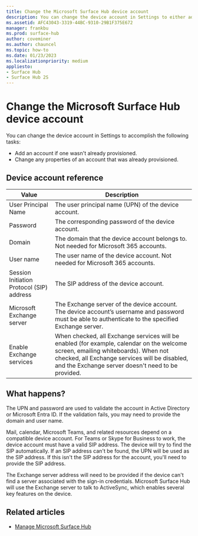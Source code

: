 ```yaml
---
title: Change the Microsoft Surface Hub device account
description: You can change the device account in Settings to either add an account if one wasn't already provisioned, or to change any properties of an account that was already provisioned.
ms.assetid: AFC43043-3319-44BC-9310-29B1F375E672
manager: frankbu
ms.prod: surface-hub
author: coveminer
ms.author: chauncel
ms.topic: how-to
ms.date: 01/23/2023
ms.localizationpriority: medium
appliesto:
- Surface Hub
- Surface Hub 2S
---
```


# Change the Microsoft Surface Hub device account


You can change the device account in Settings to accomplish the following tasks:

- Add an account if one wasn't already provisioned.
- Change any properties of an account that was already provisioned.

## Device account reference


| Value                                     | Description                                                                                                                                                                                                                              |
| ----------------------------------------- | ---------------------------------------------------------------------------------------------------------------------------------------------------------------------------------------------------------------------------------------- |
| User Principal Name                       | The user principal name (UPN) of the device account.                                                                                                                                                                                     |
| Password                                  | The corresponding password of the device account.                                                                                                                                                                                        |
| Domain                                    | The domain that the device account belongs to. Not needed for Microsoft 365 accounts.                                                                                                                          |
| User name                                 | The user name of the device account. Not needed for Microsoft 365 accounts.                                                                                                                                 |
| Session Initiation Protocol (SIP) address | The SIP address of the device account.                                                                                                                                                                                                   |
| Microsoft Exchange server                 | The Exchange server of the device account. The device account’s username and password must be able to authenticate to the specified Exchange server.                                                                             |
| Enable Exchange services                  | When checked, all Exchange services will be enabled (for example, calendar on the welcome screen, emailing whiteboards). When not checked, all Exchange services will be disabled, and the Exchange server doesn't need to be provided. |


## What happens?

The UPN and password are used to validate the account in Active Directory or Microsoft Entra ID. If the validation fails, you may need to provide the domain and user name.

Mail, calendar, Microsoft Teams, and related resources depend on a compatible device account. For Teams or Skype for Business to work, the device account must have a valid SIP address. The device will try to find the SIP automatically. If an SIP address can't be found, the UPN will be used as the SIP address. If this isn't the SIP address for the account, you'll need to provide the SIP address.

The Exchange server address will need to be provided if the device can't find a server associated with the sign-in credentials. Microsoft Surface Hub will use the Exchange server to talk to ActiveSync, which enables several key features on the device.

## Related articles

- [Manage Microsoft Surface Hub](manage-surface-hub.md)
